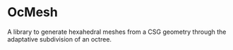OcMesh
===============

A library to generate hexahedral meshes from a CSG geometry through the 
adaptative subdivision of an octree.
